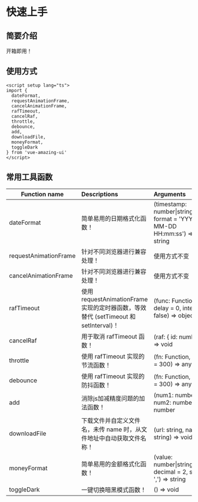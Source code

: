 # 快速上手

## 简要介绍

开箱即用！

## 使用方式

```vue
<script setup lang="ts">
import {
  dateFormat,
  requestAnimationFrame,
  cancelAnimationFrame,
  rafTimeout,
  cancelRaf,
  throttle,
  debounce,
  add,
  downloadFile,
  moneyFormat,
  toggleDark
} from 'vue-amazing-ui'
</script>
```

## 常用工具函数

Function name | Descriptions | Arguments
--- | :--- | :---
dateFormat | 简单易用的日期格式化函数！ | (timestamp: number&#124;string&#124;Date, format = 'YYYY-MM-DD HH:mm:ss') => string
requestAnimationFrame | 针对不同浏览器进行兼容处理！ | 使用方式不变
cancelAnimationFrame | 针对不同浏览器进行兼容处理！ | 使用方式不变
rafTimeout | 使用 requestAnimationFrame 实现的定时器函数，等效替代 (setTimeout 和 setInterval)！ | (func: Function, delay = 0, interval = false) => object
cancelRaf | 用于取消 rafTimeout 函数！ | (raf: { id: number }) => void
throttle | 使用 rafTimeout 实现的节流函数！ | (fn: Function, delay = 300) => any
debounce | 使用 rafTimeout 实现的防抖函数！ | (fn: Function, delay = 300) => any
add | 消除js加减精度问题的加法函数！ | (num1: number, num2: number) => number
downloadFile | 下载文件并自定义文件名，未传 name 时，从文件地址中自动获取文件名称！ | (url: string, name: string) => void
moneyFormat | 简单易用的金额格式化函数！ | (value: number&#124;string, decimal = 2, split = ',') => string
toggleDark | 一键切换暗黑模式函数！ | () => void
